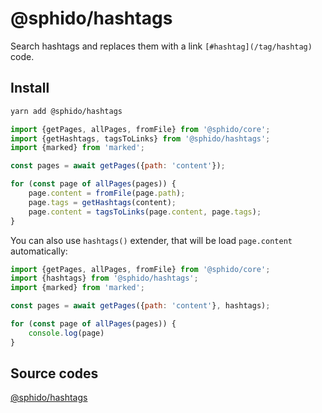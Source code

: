 # @sphido/hashtags

Search hashtags and replaces them with a link `[#hashtag](/tag/hashtag)` code.

## Install

```bash
yarn add @sphido/hashtags
```

```javascript
import {getPages, allPages, fromFile} from '@sphido/core';
import {getHashtags, tagsToLinks} from '@sphido/hashtags';
import {marked} from 'marked';

const pages = await getPages({path: 'content'});

for (const page of allPages(pages)) {
	page.content = fromFile(page.path);
	page.tags = getHashtags(content);
	page.content = tagsToLinks(page.content, page.tags);
}
```

You can also use `hashtags()` extender, that will be load `page.content` automatically:

```javascript
import {getPages, allPages, fromFile} from '@sphido/core';
import {hashtags} from '@sphido/hashtags';
import {marked} from 'marked';

const pages = await getPages({path: 'content'}, hashtags);

for (const page of allPages(pages)) {
	console.log(page)
}
```

## Source codes

[@sphido/hashtags](https://github.com/sphido/sphido/tree/main/packages/sphido-hashtags)